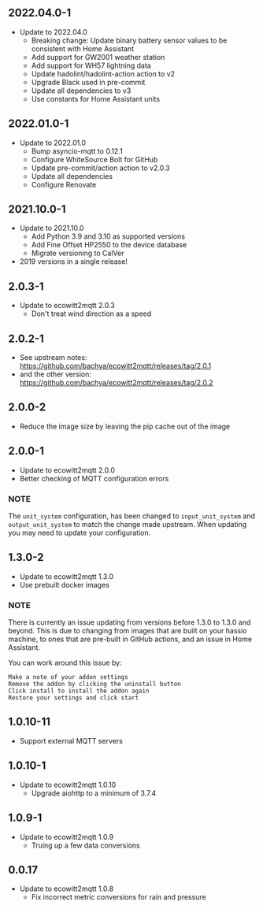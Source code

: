 ## 2022.04.0-1
* Update to 2022.04.0
  * Breaking change: Update binary battery sensor values to be consistent with Home Assistant
  * Add support for GW2001 weather station
  * Add support for WH57 lightning data
  * Update hadolint/hadolint-action action to v2
  * Upgrade Black used in pre-commit
  * Update all dependencies to v3
  * Use constants for Home Assistant units

## 2022.01.0-1
* Update to 2022.01.0
  * Bump asyncio-mqtt to 0.12.1
  * Configure WhiteSource Bolt for GitHub
  * Update pre-commit/action action to v2.0.3
  * Update all dependencies
  * Configure Renovate

## 2021.10.0-1
* Update to 2021.10.0
  * Add Python 3.9 and 3.10 as supported versions
  * Add Fine Offset HP2550 to the device database
  * Migrate versioning to CalVer
* 2019 versions in a single release!

## 2.0.3-1
* Update to ecowitt2mqtt 2.0.3
  * Don't treat wind direction as a speed

## 2.0.2-1
* See upstream notes: https://github.com/bachya/ecowitt2mqtt/releases/tag/2.0.1
* and the other version: https://github.com/bachya/ecowitt2mqtt/releases/tag/2.0.2

## 2.0.0-2
* Reduce the image size by leaving the pip cache out of the image

## 2.0.0-1
* Update to ecowitt2mqtt 2.0.0
* Better checking of MQTT configuration errors

### NOTE
The `unit_system` configuration, has been changed to `input_unit_system` and `output_unit_system` to match the change made upstream. When updating you may need to update your configuration.

## 1.3.0-2
* Update to ecowitt2mqtt 1.3.0
* Use prebuilt docker images

### NOTE
There is currently an issue updating from versions before 1.3.0 to 1.3.0 and beyond. This is due to changing from images that are built on your hassio machine, to ones that are pre-built in GitHub actions, and an issue in Home Assistant.

You can work around this issue by:

    Make a note of your addon settings
    Remove the addon by clicking the uninstall button
    Click install to install the addon again
    Restore your settings and click start

## 1.0.10-11
* Support external MQTT servers

## 1.0.10-1
* Update to ecowitt2mqtt 1.0.10
  * Upgrade aiohttp to a minimum of 3.7.4

## 1.0.9-1

* Update to ecowitt2mqtt 1.0.9
  * Truing up a few data conversions

## 0.0.17

* Update to ecowitt2mqtt 1.0.8
   * Fix incorrect metric conversions for rain and pressure
